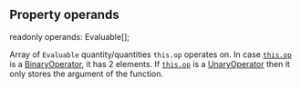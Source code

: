 ## Property operands

<declaration>

<flag class="readonly">readonly</flag> operands: Evaluable[];

</declaration>

Array of `Evaluable` quantity/quantities `this.op` operates on.
In case [`this.op`](reference/v/0.2.1/core/definitions/Expression/op) is a
[BinaryOperator](reference/v/0.2.1/core/operators/BinaryOperator), it has 2
elements. If [`this.op`](reference/v/0.2.1/core/definitions/Expression/op) is
a [UnaryOperator](reference/v/0.2.1/core/operators/UnaryOperator) then it only
stores the argument of the function.